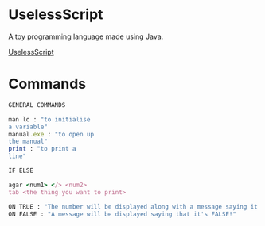 # UselessScript
A toy programming language made using Java.

[UselessScript](https://repl.it/@HrishavSanyal/UselessScript/)

# Commands
```py
GENERAL COMMANDS
```
```ruby
man lo : "to initialise
a variable"
manual.exe : "to open up
the manual"
print : "to print a
line"
```
```py
IF ELSE 
```
```ruby
agar <num1> </> <num2>
tab <the thing you want to print>
```
```py
ON TRUE : "The number will be displayed along with a message saying it's TRUE!"
ON FALSE : "A message will be displayed saying that it's FALSE!"
```

